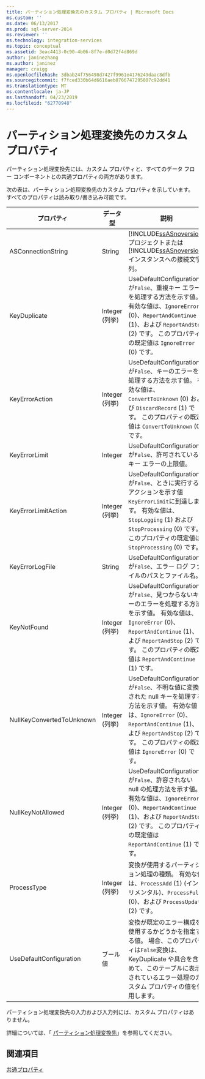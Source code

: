 ```yaml
---
title: パーティション処理変換先のカスタム プロパティ | Microsoft Docs
ms.custom: ''
ms.date: 06/13/2017
ms.prod: sql-server-2014
ms.reviewer: ''
ms.technology: integration-services
ms.topic: conceptual
ms.assetid: 3eac4413-0c90-4b06-8f7e-d0d72f4d869d
author: janinezhang
ms.author: janinez
manager: craigg
ms.openlocfilehash: 3dbab24f756498d7427f9961e4176249daac8dfb
ms.sourcegitcommit: f7fced330b64d6616aeb8766747295807c92dd41
ms.translationtype: MT
ms.contentlocale: ja-JP
ms.lasthandoff: 04/23/2019
ms.locfileid: "62770948"
---
```

# <a name="partition-processing-destination-custom-properties"></a>パーティション処理変換先のカスタム プロパティ
  パーティション処理変換先には、カスタム プロパティと、すべてのデータ フロー コンポーネントとの共通プロパティの両方があります。  
  
 次の表は、パーティション処理変換先のカスタム プロパティを示しています。 すべてのプロパティは読み取り/書き込み可能です。  
  
|プロパティ|データ型|説明|  
|--------------|---------------|-----------------|  
|ASConnectionString|String|[!INCLUDE[ssASnoversion](../../includes/ssasnoversion-md.md)] プロジェクトまたは [!INCLUDE[ssASnoversion](../../includes/ssasnoversion-md.md)]インスタンスへの接続文字列。|  
|KeyDuplicate|Integer (列挙)|UseDefaultConfiguration が`False`、重複キー エラーを処理する方法を示す値。 有効な値は、`IgnoreError` (0)、`ReportAndContinue` (1)、および `ReportAndStop` (2) です。 このプロパティの既定値は `IgnoreError` (0) です。|  
|KeyErrorAction|Integer (列挙)|UseDefaultConfiguration が`False`、キーのエラーを処理する方法を示す値。 有効な値は、`ConvertToUnknown` (0) および `DiscardRecord` (1) です。 このプロパティの既定値は `ConvertToUnknown` (0) です。|  
|KeyErrorLimit|Integer|UseDefaultConfiguration が`False`、許可されているキー エラーの上限値。|  
|KeyErrorLimitAction|Integer (列挙)|UseDefaultConfiguration が`False`、ときに実行するアクションを示す値`KeyErrorLimit`に到達します。 有効な値は、`StopLogging` (1) および `StopProcessing` (0) です。 このプロパティの既定値は `StopProcessing` (0) です。|  
|KeyErrorLogFile|String|UseDefaultConfiguration が`False`、エラー ログ ファイルのパスとファイル名。|  
|KeyNotFound|Integer (列挙)|UseDefaultConfiguration が`False`、見つからないキーのエラーを処理する方法を示す値。 有効な値は、`IgnoreError` (0)、`ReportAndContinue` (1)、および `ReportAndStop` (2) です。 このプロパティの既定値は `ReportAndContinue` (1) です。|  
|NullKeyConvertedToUnknown|Integer (列挙)|UseDefaultConfiguration が`False`、不明な値に変換された null キーを処理する方法を示す値。 有効な値は、`IgnoreError` (0)、`ReportAndContinue` (1)、および `ReportAndStop` (2) です。 このプロパティの既定値は `IgnoreError` (0) です。|  
|NullKeyNotAllowed|Integer (列挙)|UseDefaultConfiguration が`False`、許容されない null の処理方法を示す値。 有効な値は、`IgnoreError` (0)、`ReportAndContinue` (1)、および `ReportAndStop` (2) です。 このプロパティの既定値は `ReportAndContinue` (1) です。|  
|ProcessType|Integer (列挙)|変換が使用するパーティション処理の種類。 有効な値は、`ProcessAdd` (1) (インクリメンタル)、`ProcessFull` (0)、および `ProcessUpdate` (2) です。|  
|UseDefaultConfiguration|ブール値|変換が既定のエラー構成を使用するかどうかを指定する値。 場合、このプロパティは`False`変換は、KeyDuplicate や具合を含めて、このテーブルに表示されているエラー処理のカスタム プロパティの値を使用します。|  
  
 パーティション処理変換先の入力および入力列には、カスタム プロパティはありません。  
  
 詳細については、「 [パーティション処理変換先](partition-processing-destination.md)」を参照してください。  
  
## <a name="see-also"></a>関連項目  
 [共通プロパティ](../common-properties.md)  
  
  
